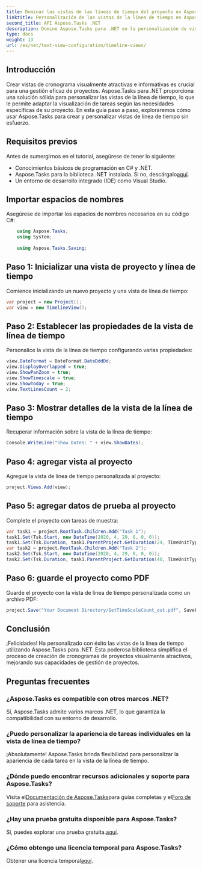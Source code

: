 ```yaml
---
title: Dominar las vistas de las líneas de tiempo del proyecto en Aspose.Tasks
linktitle: Personalización de las vistas de la línea de tiempo en Aspose.Tasks
second_title: API Aspose.Tasks .NET
description: Domine Aspose.Tasks para .NET en la personalización de vistas de línea de tiempo. Mejore la gestión de su proyecto con cronogramas visualmente atractivos y adaptados a las necesidades de su proyecto.
type: docs
weight: 13
url: /es/net/text-view-configuration/timeline-views/
---
```

## Introducción
Crear vistas de cronograma visualmente atractivas e informativas es crucial para una gestión eficaz de proyectos. Aspose.Tasks para .NET proporciona una solución sólida para personalizar las vistas de la línea de tiempo, lo que le permite adaptar la visualización de tareas según las necesidades específicas de su proyecto. En esta guía paso a paso, exploraremos cómo usar Aspose.Tasks para crear y personalizar vistas de línea de tiempo sin esfuerzo.
## Requisitos previos
Antes de sumergirnos en el tutorial, asegúrese de tener lo siguiente:
- Conocimientos básicos de programación en C# y .NET.
-  Aspose.Tasks para la biblioteca .NET instalada. Si no, descárgalo[aquí](https://releases.aspose.com/tasks/net/).
- Un entorno de desarrollo integrado (IDE) como Visual Studio.
## Importar espacios de nombres
Asegúrese de importar los espacios de nombres necesarios en su código C#:
```csharp
    using Aspose.Tasks;
    using System;
    
    using Aspose.Tasks.Saving;
```
## Paso 1: Inicializar una vista de proyecto y línea de tiempo
Comience inicializando un nuevo proyecto y una vista de línea de tiempo:
```csharp
var project = new Project();
var view = new TimelineView();
```
## Paso 2: Establecer las propiedades de la vista de línea de tiempo
Personalice la vista de la línea de tiempo configurando varias propiedades:
```csharp
view.DateFormat = DateFormat.DateDddDd;
view.DisplayOverlapped = true;
view.ShowPanZoom = true;
view.ShowTimescale = true;
view.ShowToday = true;
view.TextLinesCount = 2;
```
## Paso 3: Mostrar detalles de la vista de la línea de tiempo
Recuperar información sobre la vista de la línea de tiempo:
```csharp
Console.WriteLine("Show Dates: " + view.ShowDates);
```
## Paso 4: agregar vista al proyecto
Agregue la vista de línea de tiempo personalizada al proyecto:
```csharp
project.Views.Add(view);
```
## Paso 5: agregar datos de prueba al proyecto
Complete el proyecto con tareas de muestra:
```csharp
var task1 = project.RootTask.Children.Add("Task 1");
task1.Set(Tsk.Start, new DateTime(2020, 4, 29, 8, 0, 0));
task1.Set(Tsk.Duration, task1.ParentProject.GetDuration(24, TimeUnitType.Hour));
var task2 = project.RootTask.Children.Add("Task 2");
task2.Set(Tsk.Start, new DateTime(2020, 4, 29, 8, 0, 0));
task2.Set(Tsk.Duration, task1.ParentProject.GetDuration(40, TimeUnitType.Hour));
```
## Paso 6: guarde el proyecto como PDF
Guarde el proyecto con la vista de línea de tiempo personalizada como un archivo PDF:
```csharp
project.Save("Your Document Directory/SetTimeScaleCount_out.pdf", SaveFileFormat.Pdf);
```
## Conclusión
¡Felicidades! Ha personalizado con éxito las vistas de la línea de tiempo utilizando Aspose.Tasks para .NET. Esta poderosa biblioteca simplifica el proceso de creación de cronogramas de proyectos visualmente atractivos, mejorando sus capacidades de gestión de proyectos.
## Preguntas frecuentes
### ¿Aspose.Tasks es compatible con otros marcos .NET?
Sí, Aspose.Tasks admite varios marcos .NET, lo que garantiza la compatibilidad con su entorno de desarrollo.
### ¿Puedo personalizar la apariencia de tareas individuales en la vista de línea de tiempo?
¡Absolutamente! Aspose.Tasks brinda flexibilidad para personalizar la apariencia de cada tarea en la vista de la línea de tiempo.
### ¿Dónde puedo encontrar recursos adicionales y soporte para Aspose.Tasks?
 Visita el[Documentación de Aspose.Tasks](https://reference.aspose.com/tasks/net/)para guías completas y el[Foro de soporte](https://forum.aspose.com/c/tasks/15) para asistencia.
### ¿Hay una prueba gratuita disponible para Aspose.Tasks?
 Sí, puedes explorar una prueba gratuita.[aquí](https://releases.aspose.com/).
### ¿Cómo obtengo una licencia temporal para Aspose.Tasks?
 Obtener una licencia temporal[aquí](https://purchase.aspose.com/temporary-license/).
